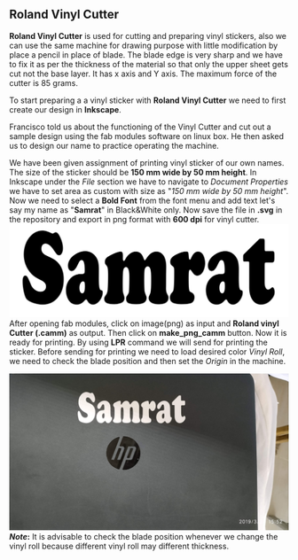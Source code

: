 ## Roland Vinyl Cutter
**Roland Vinyl Cutter** is used for cutting and preparing vinyl stickers, also we can use the same machine for drawing purpose with little modification by place a pencil in place of blade. The blade edge is very sharp and we have to fix it as per the thickness of the material so that only the upper sheet gets cut not the base layer. It has x axis and Y axis. The maximum force of the cutter is 85 grams.

To start preparing a a vinyl sticker with **Roland Vinyl Cutter** we need to first create our design in **Inkscape**.

Francisco told us about the functioning of the Vinyl Cutter and cut out a sample design using the fab modules software on linux box. He then asked us to design our name to practice operating the machine.

We have been given assignment of printing vinyl sticker of our own names. The size of the sticker should be **150 mm wide by 50 mm height**. In Inkscape under the _File_ section we have to navigate to _Document Properties_ we have to set area as custom with size as "_150 mm wide by 50 mm height_". Now we need to select a **Bold Font** from the font menu and add text let's say my name as "**Samrat**" in Black&White only. Now save the file in **.svg** in the repository and export in png format with **600 dpi** for vinyl cutter.
![FIle for Roland as Samrat](img/myname.png)
After opening fab modules, click on image(png) as input and **Roland vinyl Cutter (.camm)** as output. Then click on **make_png_camm** button.
Now it is ready for printing. By using **LPR** command we will send for printing the sticker. Before sending for printing we need to load desired color _Vinyl Roll_, we need to check the blade position and then set the _Origin_ in the machine. 

![Vinyl Sticker as Samrat](img/mynamevinyl.jpg)
**_Note_:** It is advisable to check the blade position whenever we change the vinyl roll because different vinyl roll may different thickness.